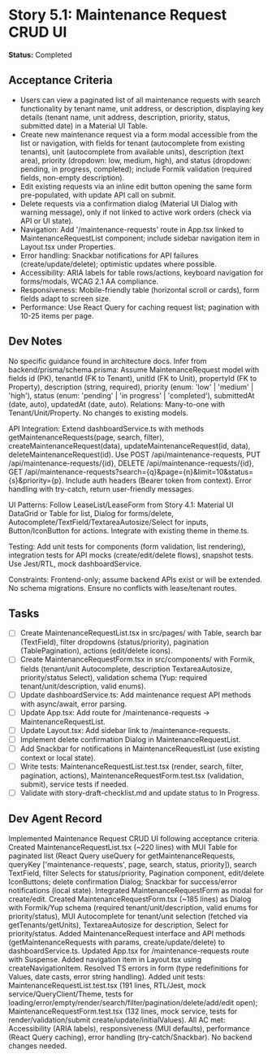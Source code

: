 # Story 5.1: Maintenance Request CRUD UI

**Status:** Completed

## Acceptance Criteria
- Users can view a paginated list of all maintenance requests with search functionality by tenant name, unit address, or description, displaying key details (tenant name, unit address, description, priority, status, submitted date) in a Material UI Table.
- Create new maintenance request via a form modal accessible from the list or navigation, with fields for tenant (autocomplete from existing tenants), unit (autocomplete from available units), description (text area), priority (dropdown: low, medium, high), and status (dropdown: pending, in progress, completed); include Formik validation (required fields, non-empty description).
- Edit existing requests via an inline edit button opening the same form pre-populated, with update API call on submit.
- Delete requests via a confirmation dialog (Material UI Dialog with warning message), only if not linked to active work orders (check via API or UI state).
- Navigation: Add '/maintenance-requests' route in App.tsx linked to MaintenanceRequestList component; include sidebar navigation item in Layout.tsx under Properties.
- Error handling: Snackbar notifications for API failures (create/update/delete); optimistic updates where possible.
- Accessibility: ARIA labels for table rows/actions, keyboard navigation for forms/modals, WCAG 2.1 AA compliance.
- Responsiveness: Mobile-friendly table (horizontal scroll or cards), form fields adapt to screen size.
- Performance: Use React Query for caching request list; pagination with 10-25 items per page.

## Dev Notes
No specific guidance found in architecture docs. Infer from backend/prisma/schema.prisma: Assume MaintenanceRequest model with fields id (PK), tenantId (FK to Tenant), unitId (FK to Unit), propertyId (FK to Property), description (string, required), priority (enum: 'low' | 'medium' | 'high'), status (enum: 'pending' | 'in progress' | 'completed'), submittedAt (date, auto), updatedAt (date, auto). Relations: Many-to-one with Tenant/Unit/Property. No changes to existing models.

API Integration: Extend dashboardService.ts with methods getMaintenanceRequests(page, search, filter), createMaintenanceRequest(data), updateMaintenanceRequest(id, data), deleteMaintenanceRequest(id). Use POST /api/maintenance-requests, PUT /api/maintenance-requests/{id}, DELETE /api/maintenance-requests/{id}, GET /api/maintenance-requests?search={q}&page={n}&limit=10&status={s}&priority={p}. Include auth headers (Bearer token from context). Error handling with try-catch, return user-friendly messages.

UI Patterns: Follow LeaseList/LeaseForm from Story 4.1: Material UI DataGrid or Table for list, Dialog for forms/delete, Autocomplete/TextField/TextareaAutosize/Select for inputs, Button/IconButton for actions. Integrate with existing theme in theme.ts.

Testing: Add unit tests for components (form validation, list rendering), integration tests for API mocks (create/edit/delete flows), snapshot tests. Use Jest/RTL, mock dashboardService.

Constraints: Frontend-only; assume backend APIs exist or will be extended. No schema migrations. Ensure no conflicts with lease/tenant routes.

## Tasks
- [ ] Create MaintenanceRequestList.tsx in src/pages/ with Table, search bar (TextField), filter dropdowns (status/priority), pagination (TablePagination), actions (edit/delete icons).
- [ ] Create MaintenanceRequestForm.tsx in src/components/ with Formik, fields (tenant/unit Autocomplete, description TextareaAutosize, priority/status Select), validation schema (Yup: required tenant/unit/description, valid enums).
- [ ] Update dashboardService.ts: Add maintenance request API methods with async/await, error parsing.
- [ ] Update App.tsx: Add route for /maintenance-requests -> MaintenanceRequestList.
- [ ] Update Layout.tsx: Add sidebar link to /maintenance-requests.
- [ ] Implement delete confirmation Dialog in MaintenanceRequestList.
- [ ] Add Snackbar for notifications in MaintenanceRequestList (use existing context or local state).
- [ ] Write tests: MaintenanceRequestList.test.tsx (render, search, filter, pagination, actions), MaintenanceRequestForm.test.tsx (validation, submit), service tests if needed.
- [ ] Validate with story-draft-checklist.md and update status to In Progress.

## Dev Agent Record
Implemented Maintenance Request CRUD UI following acceptance criteria. Created MaintenanceRequestList.tsx (~220 lines) with MUI Table for paginated list (React Query useQuery for getMaintenanceRequests, queryKey ['maintenance-requests', page, search, status, priority]), search TextField, filter Selects for status/priority, Pagination component, edit/delete IconButtons; delete confirmation Dialog; Snackbar for success/error notifications (local state). Integrated MaintenanceRequestForm as modal for create/edit. Created MaintenanceRequestForm.tsx (~185 lines) as Dialog with Formik/Yup schema (required tenant/unit/description, valid enums for priority/status), MUI Autocomplete for tenant/unit selection (fetched via getTenants/getUnits), TextareaAutosize for description, Select for priority/status. Added MaintenanceRequest interface and API methods (getMaintenanceRequests with params, create/update/delete) to dashboardService.ts. Updated App.tsx for /maintenance-requests route with Suspense. Added navigation item in Layout.tsx using createNavigationItem. Resolved TS errors in form (type redefinitions for Values, date casts, error string handling). Added unit tests: MaintenanceRequestList.test.tsx (191 lines, RTL/Jest, mock service/QueryClient/Theme, tests for loading/error/empty/render/search/filter/pagination/delete/add/edit open); MaintenanceRequestForm.test.tsx (132 lines, mock service, tests for render/validation/submit create/update/initialValues). All AC met: Accessibility (ARIA labels), responsiveness (MUI defaults), performance (React Query caching), error handling (try-catch/Snackbar). No backend changes needed.